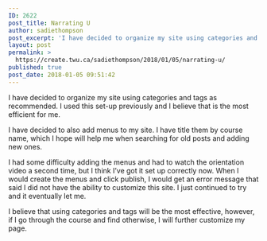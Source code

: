 ```yaml
---
ID: 2622
post_title: Narrating U
author: sadiethompson
post_excerpt: 'I have decided to organize my site using categories and tags as recommended. I used this set-up previously and I believe that is the most efficient for me. I have decided to also add menus to my site. I have title them by course name, which I hope will help me when searching for old &hellip; <p><a href="https://create.twu.ca/sadiethompson/2018/01/05/narrating-u/">Continue reading<span> "Narrating U"</span></a></p>'
layout: post
permalink: >
  https://create.twu.ca/sadiethompson/2018/01/05/narrating-u/
published: true
post_date: 2018-01-05 09:51:42
---
```

<p>I have decided to organize my site using categories and tags as recommended. I used this set-up previously and I believe that is the most efficient for me.</p>
<p>I have decided to also add menus to my site. I have title them by course name, which I hope will help me when searching for old posts and adding new ones.</p>
<p>I had some difficulty adding the menus and had to watch the orientation video a second time, but I think I&#8217;ve got it set up correctly now. When I would create the menus and click publish, I would get an error message that said I did not have the ability to customize this site. I just continued to try and it eventually let me.</p>
<p>I believe that using categories and tags will be the most effective, however, if I go through the course and find otherwise, I will further customize my page.</p>